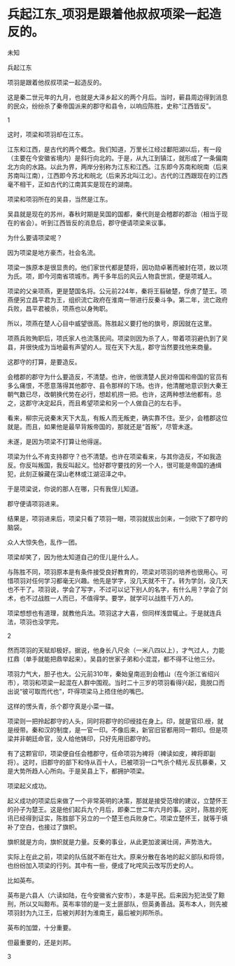 # 兵起江东_项羽是跟着他叔叔项梁一起造反的。

未知

兵起江东

项羽是跟着他叔叔项梁一起造反的。

这是秦二世元年的九月，也就是大泽乡起义的两个月后。当时，蕲县周边得到消息的民众，纷纷杀了秦帝国派来的郡守和县令，以响应陈胜，史称“江西皆反”。

1

这时，项梁和项羽却在江东。

江东和江西，是古代的两个概念。我们知道，万里长江经过鄱阳湖以后，有一段（主要在今安徽省境内）是斜行向北的。于是，从九江到镇江，就形成了一条偏南北方向的水路。以此为界，两岸分别称为江东和江西。江东即今苏南和皖南（后来苏南叫江南），江西即今苏北和皖北（后来苏北叫江北）。古代的江西跟现在的江西毫不相干，正如古代的江南其实是现在的湖南。

项梁和项羽所在的吴县，当然是江东。

吴县就是现在的苏州，春秋时期是吴国的国都，秦代则是会稽郡的郡治（相当于现在的省会）。听到江西皆反的消息后，郡守便请项梁来议事。

为什么要请项梁呢？

因为项梁是地方豪杰，社会名流。

项梁一族原本是很显贵的。他们家世代都是楚将，因功勋卓著而被封在项，故以项为氏。项，即今河南省项城市。两千多年后的风云人物袁世凯，便是项城人。

项梁的父亲项燕，更是楚国名将。公元前224年，秦将王翦破楚，俘虏了楚王。项燕便另立昌平君为王，组织流亡政府在淮南一带进行反秦斗争。第二年，流亡政府兵败，昌平君被杀，项燕也以身殉职。

所以，项燕在楚人心目中威望很高。陈胜起义要打他的旗号，原因就在这里。

项燕兵败殉职后，项氏家人也流落民间。项梁则因为杀了人，带着项羽避仇到了吴县，并很快成为当地最有声望的人。现在天下大乱，郡守当然要找他来商量。

这郡守的打算，是要造反。

会稽郡的郡守为什么要造反，不清楚。也许，他很清楚人民对帝国和帝国的官员有多么痛恨，不愿意落得其他郡守、县令那样的下场。也许，他清醒地意识到大秦王朝气数已尽，改朝换代势在必行，想趁机捞一把。也许，这两种想法他都有。总之，这郡守决定起兵，而且希望项梁和另一个人做自己的左右手。

看来，柳宗元说秦末天下大乱，有叛人而无叛吏，确实靠不住。至少，会稽郡这位就是。而且，如果他是最早背叛帝国的，那就还是“首叛”，尽管未遂。

未遂，是因为项梁不打算让他得逞。

项梁为什么不肯支持郡守？也不清楚。也许在项梁看来，与其你造反，不如我造反。你反叫叛国，我反叫起义。恰好郡守要找的另一个人，很可能是帝国的通缉犯，此刻正躲藏在深山老林或江湖沼泽之中。

于是项梁说，你说的那人在哪，只有我侄儿知道。

郡守便请项羽进来。

结果是，项羽进来后，项梁只看了项羽一眼，项羽就拔出剑来，一剑砍下了郡守的脑袋。

众人大惊失色，乱作一团。

项梁却笑了，因为他太知道自己的侄儿是什么人。

与陈胜不同，项羽原本是有条件接受良好教育的，项梁对项羽的培养也很用心。可惜项羽对任何学习都毫无兴趣。他先是学字，没几天就不干了。转为学剑，没几天也不干了。项羽说，学会了写字，不过可以记下别人的名字，有什么用？学会了剑术，也不过战胜一人而已，不值得学。要学，就学可以战胜千万人的。

项梁想想也有道理，就教他兵法。项羽这才大喜，但同样浅尝辄止。于是就连兵法，项羽也没学完。

2

然而项羽的天赋却极好。据说，他身长八尺余（一米八四以上），才气过人，力能扛鼎（单手就能把鼎举起来）。吴县的世家子弟和小混混，都不得不让他三分。

项羽力气大，胆子也大。公元前310年，秦始皇南巡到会稽山（在今浙江省绍兴市），项羽和项梁一起混在人群中围观。当时二十三岁的项羽看得兴起，竟脱口而出说“彼可取而代也”，吓得项梁马上捂住他的嘴巴。

这样的愣头青，杀个郡守真是小菜一碟。

项梁则一把拎起郡守的人头，同时将郡守的印绶挂在身上。印，就是官印.绶，就是绶带。秦和汉的制度，是一官一印。不像后来，新官旧官都用同一颗印。但是项梁并非朝廷命官，没人给他铸印，只好先用旧郡守的。

有了这颗官印，项梁便自任会稽郡守，任命项羽为裨将（裨读如皮，裨将即副将）。这时，旧郡守的部下和侍从百十人，已被项羽一口气杀个精光.反抗暴秦，又是大势所趋人心所向。于是吴县上下，都拥护项梁。

项梁起义成功。

起义成功的项梁后来做了一个非常英明的决策，那就是接受范增的建议，立楚怀王的孙子为楚王。这是他们起兵九个月后，即秦二世二年六月的事。这时，陈胜的死讯已经得到证实，陈胜部下另立的一个楚王也兵败身亡。项梁立楚怀王，就等于填补了空白，也接过了旗帜。

旗帜就是方向，旗帜就是力量。反秦的事业，从此更加波澜壮阔，声势浩大。

实际上在此之前，项梁的队伍就不断在壮大。原来分散在各地的起义部队和将领，也纷纷加入项梁的行列。其中有一些，便成了叱咤风云改写历史的人。

比如英布。

英布是六县人（六读如陆，在今安徽省六安市），本是平民。后来因为犯法受了黥刑，所以又叫黥布。英布率领的是一支土匪部队，但英勇善战。英布本人，则先被项羽封为九江王，后被刘邦封为淮南王，最后被刘邦所杀。

英布的加盟，十分重要。

但最重要的，还是刘邦。

3